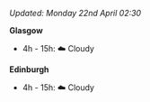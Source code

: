*Updated: Monday 22nd April 02:30*

**Glasgow**

* 4h - 15h: :cloud: Cloudy

**Edinburgh**

* 4h - 15h: :cloud: Cloudy
